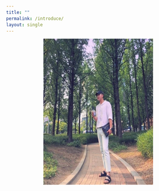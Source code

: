 ```yaml
---
title: ""
permalink: /introduce/
layout: single
---
```


<center><img src="/assets/images/photo2.jpeg" width="300" height="400"></center>